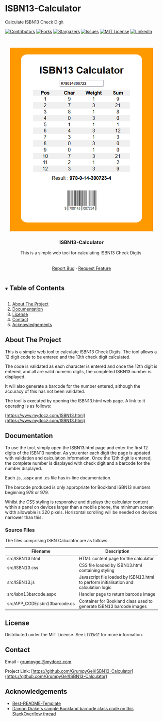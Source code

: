 # ISBN13-Calculator
Calculate ISBN13 Check Digit

[![Contributors][contributors-shield]][contributors-url]
[![Forks][forks-shield]][forks-url]
[![Stargazers][stars-shield]][stars-url]
[![Issues][issues-shield]][issues-url]
[![MIT License][license-shield]][license-url]
[![LinkedIn][linkedin-shield]][linkedin-url]



<!-- PROJECT LOGO -->
<br />
<p align="center">
  <a href="https://github.com/GrumpyGel/ISBN13-Calculator">
    <img src="src/images/ISBN13.png" alt="Sent Summary">
  </a>

  <h3 align="center">ISBN13-Calculator</h3>

  <p align="center">
    This is a simple web tool for calculating ISBN13 Check Digits.
    <br />
    <br />
    <br />
    <a href="https://github.com/GrumpyGel/ISBN13-Calculator/issues">Report Bug</a>
    ·
    <a href="https://github.com/GrumpyGel/ISBN13-Calculator/issues">Request Feature</a>
  </p>
</p>



<!-- TABLE OF CONTENTS -->
<details open="open">
  <summary><h2 style="display: inline-block">Table of Contents</h2></summary>
  <ol>
    <li><a href="#about-the-project">About The Project</a></li>
    <li><a href="#documentation">Documentation</a></li>
    <li><a href="#license">License</a></li>
    <li><a href="#contact">Contact</a></li>
    <li><a href="#acknowledgements">Acknowledgements</a></li>
  </ol>
</details>


<!-- ABOUT THE PROJECT -->
## About The Project

This is a simple web tool to calculate ISBN13 Check Digits.  The tool allows a 12 digit code to be entered and the 13th check digit calculated.

The code is validated as each character is entered and once the 12th digit is entered, and all are valid numeric digits, the completed ISBN13 number is displayed.

It will also generate a barcode for the number entered, although the accuracy of this has not been validated.

The tool is executed by opening the ISBN13.html web page.  A link to it operating is as follows:

[https://www.mydocz.com/ISBN13.html](https://www.mydocz.com/ISBN13.html)


<!-- DOCUMENTATION -->
## Documentation

To use the tool, simply open the ISBN13.html page and enter the first 12 digits of the ISBN13 number.  As you enter each digit the page is updated with validation and calculation information.  Once the 12th digit is entered, the complete number is displayed with check digit and a barcode for the number displayed.

Each .js, .aspx and .cs file has in-line documentation.

The barcode produced is only appropriate for Bookland ISBN13 numbers beginning 978 or 979.

Whilst the CSS styling is responsive and displays the calculator content within a panel on devices larger than a mobile phone, the minimum screen width allowable is 320 pixels.  Horizontal scrolling will be needed on devices narrower than this.


### Source Files

The files comprising ISBN Calculator are as follows:
  
| Filename | Description |
| --- | --- |
| src/ISBN13.html | HTML content page for the calculator |
| src/ISBN13.css | CSS file loaded by ISBN13.html containing styling |
| src/ISBN13.js | Javascript file loaded by ISBN13.html to perform initialisation and calculation logic |
| src/isbn13barcode.aspx | Handler page to return barcode image |
| src/APP_CODE/isbn13barcode.cs | Container for Bookland class used to generate ISBN13 barcode images |


<!-- LICENSE -->
## License

Distributed under the MIT License. See `LICENSE` for more information.



<!-- CONTACT -->
## Contact

Email - [grumpygel@mydocz.com](mailto:grumpygel@mydocz.com)

Project Link: [https://github.com/GrumpyGel/ISBN13-Calculator](https://github.com/GrumpyGel/ISBN13-Calculator)



<!-- ACKNOWLEDGEMENTS -->
## Acknowledgements

* [Best-README-Template](https://github.com/othneildrew/Best-README-Template)
* [Damon Drake's sample Bookland barcode class code on this StackOverflow thread](https://stackoverflow.com/questions/13072676/how-do-i-create-a-dynamic-isbn-13-barcode-image-in-c-sharp)



<!-- MARKDOWN LINKS & IMAGES -->
<!-- https://www.markdownguide.org/basic-syntax/#reference-style-links -->
[contributors-shield]: https://img.shields.io/github/contributors/GrumpyGel/ISBN13-Calculator.svg?style=for-the-badge
[contributors-url]: https://github.com/GrumpyGel/ISBN13-Calculator/graphs/contributors
[forks-shield]: https://img.shields.io/github/forks/GrumpyGel/ISBN13-Calculator.svg?style=for-the-badge
[forks-url]: https://github.com/GrumpyGel/ISBN13-Calculator/network/members
[stars-shield]: https://img.shields.io/github/stars/GrumpyGel/ISBN13-Calculator.svg?style=for-the-badge
[stars-url]: https://github.com/GrumpyGel/ISBN13-Calculator/stargazers
[issues-shield]: https://img.shields.io/github/issues/GrumpyGel/ISBN13-Calculator.svg?style=for-the-badge
[issues-url]: https://github.com/GrumpyGel/ISBN13-Calculator/issues
[license-shield]: https://img.shields.io/github/license/GrumpyGel/ISBN13-Calculator.svg?style=for-the-badge
[license-url]: https://github.com/GrumpyGel/ISBN13-Calculator/blob/master/LICENSE.txt
[linkedin-shield]: https://img.shields.io/badge/-LinkedIn-black.svg?style=for-the-badge&logo=linkedin&colorB=555
[linkedin-url]: https://linkedin.com/in/gerald-moull-41b5265
